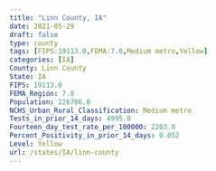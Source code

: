 ```yaml
---
title: "Linn County, IA"
date: 2021-05-29
draft: false
type: county
tags: [FIPS:19113.0,FEMA:7.0,Medium metro,Yellow]
categories: [IA]
County: Linn County
State: IA
FIPS: 19113.0
FEMA_Region: 7.0
Population: 226706.0
NCHS_Urban_Rural_Classification: Medium metro
Tests_in_prior_14_days: 4995.0
Fourteen_day_test_rate_per_100000: 2203.0
Percent_Positivity_in_prior_14_days: 0.052
Level: Yellow
url: /states/IA/linn-county
---
```



